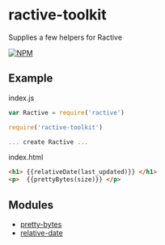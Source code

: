 # ractive-toolkit

Supplies a few helpers for Ractive

[![NPM](https://nodei.co/npm/ractive-toolkit.png)](https://nodei.co/npm/ractive-toolkit/)

## Example

index.js
```js
var Ractive = require('ractive')

require('ractive-toolkit')

... create Ractive ...
```

index.html
```html
<h1> {{relativeDate(last_updated)}} </h1>
<p>  {{prettyBytes(size)}} </p>
```


## Modules

* [pretty-bytes](https://github.com/sindresorhus/pretty-bytes)
* [relative-date](https://github.com/azer/relative-date)

